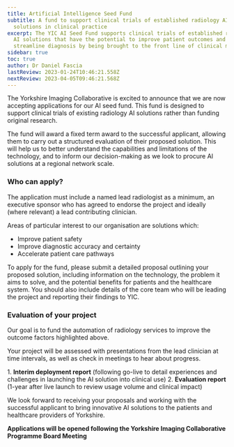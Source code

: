 ```yaml
---
title: Artificial Intelligence Seed Fund
subtitle: A fund to support clinical trials of established radiology AI
  solutions in clinical practice
excerpt: The YIC AI Seed Fund supports clinical trials of established radiology
  AI solutions that have the potential to improve patient outcomes and
  streamline diagnosis by being brought to the front line of clinical medicine.
sidebar: true
toc: true
author: Dr Daniel Fascia
lastReview: 2023-01-24T10:46:21.558Z
nextReview: 2023-04-05T09:46:21.568Z
---
```

The Yorkshire Imaging Collaborative is excited to announce that we are now accepting applications for our AI seed fund. This fund is designed to support clinical trials of existing radiology AI solutions rather than funding original research.

The fund will award a fixed term a﻿ward to the successful applicant, allowing them to carry out a structured evaluation of their proposed solution. This will help us to better understand the capabilities and limitations of the technology, and to inform our decision-making as we look to procure AI solutions at a regional network scale.

### W﻿ho can apply?

T﻿he application must include a named lead radiologist as a minimum, an executive sponsor who has agreed to endorse the project and ideally (where relevant) a lead contributing clinician.

A﻿reas of particular interest to our organisation are solutions which:

* I﻿mprove patient safety
* I﻿mprove diagnostic accuracy and certainty
* Accelerate patient care pathways

To apply for the fund, please submit a detailed proposal outlining your proposed solution, including information on the technology, the problem it aims to solve, and the potential benefits for patients and the healthcare system. You should also include details of the core team who will be leading the project and reporting their findings to YIC.

### E﻿valuation of your project

O﻿ur goal is to fund the automation of radiology services to improve the outcome factors highlighted above.

Y﻿our project will be assessed with presentations from the lead clinician at time intervals, as well as check in meetings to hear about progress.

1﻿. **Interim deployment report** (following go-live to detail experiences and challenges in launching the AI solution into clinical use)
2﻿. **Evaluation report** (1-year after live launch to review usage volume and clinical impact)

We look forward to receiving your proposals and working with the successful applicant to bring innovative AI solutions to the patients and healthcare providers of Yorkshire.

**A﻿pplications will be opened following the Yorkshire Imaging Collaborative Programme Board Meeting**